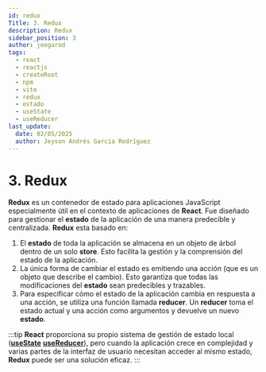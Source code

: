 ```yaml
---
id: redux
Title: 3. Redux
description: Redux
sidebar_position: 3
author: jeogarod
tags:
  - react
  - reactjs
  - createRoot
  - npm
  - vite
  - redux
  - estado
  - useState
  - useReducer
last_update:
  date: 02/05/2025
  author: Jeyson Andrés García Rodríguez
---
```


# 3. Redux

**Redux** es un contenedor de estado para aplicaciones JavaScript especialmente útil en el contexto de aplicaciones de **React**. Fue diseñado para gestionar el **estado** de la aplicación de una manera predecible y centralizada. **Redux** esta basado en:

1. El **estado** de toda la aplicación se almacena en un objeto de árbol dentro de un solo **store**. Esto facilita la gestión y la comprensión del estado de la aplicación. 
2. La única forma de cambiar el estado es emitiendo una acción (que es un objeto que describe el cambio). Esto garantiza que todas las modificaciones del **estado** sean predecibles y trazables. 
3. Para especificar cómo el estado de la aplicación cambia en respuesta a una acción, se utiliza una función llamada **reducer**. Un **reducer** toma el estado actual y una acción como argumentos y devuelve un nuevo **estado**. 

:::tip
**React** proporciona su propio sistema de gestión de estado local ([**useState**](/docs/reactjs/hooks/useState.md) [**useReducer**](/docs/reactjs/hooks/useReducer.md)), pero cuando la aplicación crece en complejidad y varias partes de la interfaz de usuario necesitan acceder al mismo estado, **Redux** puede ser una solución eficaz.
:::